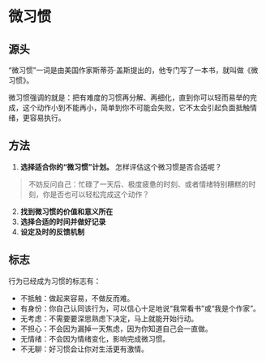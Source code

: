 # 微习惯

## 源头

“微习惯”一词是由美国作家斯蒂芬·盖斯提出的，他专门写了一本书，就叫做《微习惯》。

微习惯强调的就是：把有难度的习惯再分解、再细化，直到你可以轻而易举的完成，这个动作小到不能再小，简单到你不可能会失败，它不太会引起负面抵触情绪，更容易执行。

## 方法

1. **选择适合你的“微习惯”计划。** 怎样评估这个微习惯是否合适呢？

> 不妨反问自己：忙碌了一天后、极度疲惫的时刻、或者情绪特别糟糕的时刻，你是否也可以轻松完成这个动作？

2. **找到微习惯的价值和意义所在**
3. **选择合适的时间并做好记录**
4. **设定及时的反馈机制**

## 标志

行为已经成为习惯的标志有：

- 不抵触：做起来容易，不做反而难。
- 有身份：你自己认同该行为，可以信心十足地说“我常看书”或“我是个作家”。
- 无考虑：不需要要深思熟虑下决定，马上就能开始行动。
- 不担心：不会因为漏掉一天焦虑，因为你知道自己会一直做。
- 无情绪：不会因为情绪变化，影响完成微习惯。
- 不无聊：好习惯会让你对生活更有激情。

